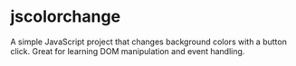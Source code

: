 # jscolorchange
A simple JavaScript project that changes background colors with a button click. Great for learning DOM manipulation and event handling.
